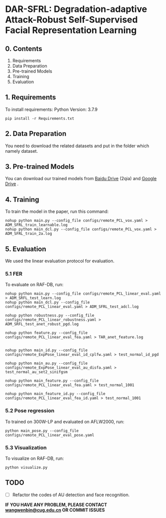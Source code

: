 # DAR-SFRL: Degradation-adaptive Attack-Robust Self-Supervised Facial Representation Learning

## 0. Contents
1. Requirements
2. Data Preparation
3. Pre-trained Models
4. Training
5. Evaluation

## 1. Requirements

To install requirements:
Python Version: 3.7.9

```
pip install -r Requirements.txt
```

## 2. Data Preparation

You need to download the related datasets  and put in the folder which namely dataset.

## 3. Pre-trained Models

You can download our trained models from [Baidu Drive](https://pan.baidu.com/s/10j21PCyhi9cbJqRvH7KDHw) (2qia) and [Google Drive](https://drive.google.com/drive/folders/1wx5PTGDCqDWsjhXimjHqz_7WUwxr54uh?usp=sharing) .

## 4. Training

To train the model in the paper, run this command:

```
nohup python main.py --config_file configs/remote_PCL_vox.yaml > ADM_SFRL_train_learnable.log
nohup python main_dcl.py --config_file configs/remote_PCL_vox.yaml > ADM_SFRL_train_2a.log
```

## 5. Evaluation

We used the linear evaluation protocol for evaluation.

### 5.1 FER

To evaluate on RAF-DB, run:

```
nohup python main.py --config_file configs/remote_PCL_linear_eval.yaml > ADM_SRFL_test_learn.log
nohup python main_dcl.py --config_file configs/remote_PCL_linear_eval.yaml > ADM_SFRL_test_adcl.log

nohup python robustness.py --config_file configs/remote_PCL_linear_robustness.yaml > ADM_SRFL_test_anet_robust_pgd.log

nohup python feature.py --config_file configs/remote_PCL_linear_eval_fea.yaml > TAR_anet_feature.log


nohup python main_id.py --config_file configs/remote_ExpPose_linear_eval_id_cplfw.yaml > test_normal_id_pgd

nohup python main_au.py --config_file configs/remote_ExpPose_linear_eval_au_disfa.yaml > test_normal_au_set2_sinifgsm

nohup python main_feature.py --config_file configs/remote_PCL_linear_eval_fea.yaml > test_normal_1001

nohup python main_feature_id.py --config_file configs/remote_PCL_linear_eval_fea_id.yaml > test_normal_1001
```

### 5.2 Pose regression

To trained on 300W-LP and evaluated on AFLW2000, run:

```
python main_pose.py --config_file configs/remote_PCL_linear_eval_pose.yaml
```

### 5.3 Visualization

To visualize on RAF-DB, run:

```
python visualize.py
```



## TODO 

- [ ] Refactor the codes of AU detection and face recognition.

**IF YOU HAVE ANY PROBLEM, PLEASE CONTACT wangwenbin@cug.edu.cn OR COMMIT ISSUES**
